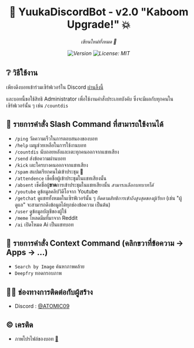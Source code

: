 <h1 align="center">🌈 YuukaDiscordBot - v2.0 "Kaboom Upgrade!" 💥</h1>
<h6 align="center">เขียนใหม่ทั้งหมด 🗿</p>
<p align="center">
  <img alt="Version" src="https://img.shields.io/badge/version-2.0-blue.svg?cacheSeconds=2592000" />
  <a>
    <img alt="License: MIT" src="https://img.shields.io/badge/License-MIT-yellow.svg" />
  </a>
</p>

## ❔ วิธีใช้งาน
เพียงดึงบอทเข้าร่วมเซิร์ฟเวอร์ใน Discord [ผ่านลิ้งนี้](https://discord.com/api/oauth2/authorize?client_id=750733882374225940&permissions=8&scope=bot)

และบอทนี้ขอใช้สิทธิ Administrator เพื่อใช้งานคำสั่งประเภทบังคับ ซึ่งจะมีผลกับทุกคนในเซิร์ฟเวอร์นั้น ๆ เช่น `/countdis`

## 🚀 รายการคำสั่ง Slash Command ที่สามารถใช้งานได้
- `/ping` วัดความเร็วในการตอบสนองของบอท
- `/help` เมนูช่วยเหลือในการใช้งานบอท
- `/countdis` นับถอยหลังและเตะทุกคนออกจากแชทเสียง
- `/send` ส่งข้อความผ่านบอท
- `/kick` เตะใครบางคนออกจากแชทเสียง
- `/spam` สแปมเรียกคนไม่เข้าประชุม 📢
- `/attendence` เช็คชื่อผู้เข้าประชุมในแชทเสียงนั้น
- `/absent` เช็คชื่อผู้**ขาด**การเข้าประชุมในแชทเสียงนั้น *สามารถเลือกบทบาทได้*
- `/youtube` ดูข้อมูลคลิปวิดีโอจาก Youtube
- `/getchat` ดูแชททั้งหมดในเซิรฟ์เวอร์นั้น ๆ *ยึดตามสิทธิการเข้าถึงสูงสุดของผู้เรียก* (เช่น "ผู้ดูแล" จะสามารถดึงข้อมูลได้ทุกช่องข้อความ เป็นต้น)
- `/user` ดูข้อมูลบัญชีของผู้ใช้
- `/meme` โหลดมีมที่มาจาก Reddit
- `/ai` เปิดโหมด Ai เป็นแชทบอท

## 📄 รายการคำสั่ง Context Command (คลิกขวาที่ข้อความ -> Apps -> ...)
- `Search by Image` ค้นหาภาพคล้าย
- `Deepfry` ทอดกรอบภาพ

## 👦🏻 ช่องทางการติดต่อกับผู้สร้าง
* Discord : [@ATOMIC09](https://discords.com/bio/p/atomic09)

## © เครติด
- ภาพโปรไฟล์ของบอท [👀](https://www.pixiv.net/en/artworks/105671379)
